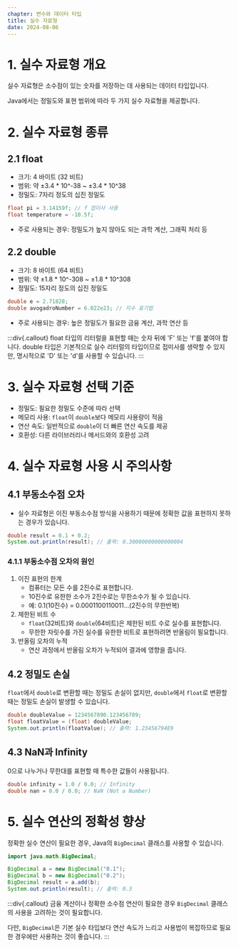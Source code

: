 ```yaml
---
chapter: 변수와 데이터 타입
title: 실수 자료형
date: 2024-08-06
---
```


# 1. 실수 자료형 개요
실수 자료형은 소수점이 있는 숫자를 저장하는 데 사용되는 데이터 타입입니다.

Java에서는 정밀도와 표현 범위에 따라 두 가지 실수 자료형을 제공합니다.

# 2. 실수 자료형 종류
## 2.1 float
- 크기: 4 바이트 (32 비트)
- 범위: 약 ±3.4 * 10^-38 ~ ±3.4 * 10^38
- 정밀도: 7자리 정도의 십진 정밀도

```java
float pi = 3.14159f; // f 접미사 사용
float temperature = -10.5f;
```
- 주로 사용되는 경우: 정밀도가 높지 않아도 되는 과학 계산, 그래픽 처리 등

## 2.2 double
- 크기: 8 바이트 (64 비트)
- 범위: 약 ±1.8 * 10^-308 ~ ±1.8 * 10^308
- 정밀도: 15자리 정도의 십진 정밀도

```java
double e = 2.71828;
double avogadroNumber = 6.022e23; // 지수 표기법
```
- 주로 사용되는 경우: 높은 정밀도가 필요한 금융 계산, 과학 연산 등

:::div{.callout}
float 타입의 리터럴을 표현할 때는 숫자 뒤에 'F' 또는 'f'를 붙여야 합니다. double 타입은 기본적으로 실수 리터럴의 타입이므로 접미사를 생략할 수 있지만, 명시적으로 'D' 또는 'd'를 사용할 수 있습니다.
:::

# 3. 실수 자료형 선택 기준
- 정밀도: 필요한 정밀도 수준에 따라 선택
- 메모리 사용: `float`이 `double`보다 메모리 사용량이 적음
- 연산 속도: 일반적으로 `double`이 더 빠른 연산 속도를 제공
- 호환성: 다른 라이브러리나 메서드와의 호환성 고려

# 4. 실수 자료형 사용 시 주의사항
## 4.1 부동소수점 오차
- 실수 자료형은 이진 부동소수점 방식을 사용하기 때문에 정확한 값을 표현하지 못하는 경우가 있습니다.
```java
double result = 0.1 + 0.2;
System.out.println(result); // 출력: 0.30000000000000004
```
### 4.1.1 부동소수점 오차의 원인

1. 이진 표현의 한계
   - 컴퓨터는 모든 수를 2진수로 표현합니다.
   - 10진수로 유한한 소수가 2진수로는 무한소수가 될 수 있습니다.
   - 예: 0.1(10진수) = 0.0001100110011...(2진수의 무한반복)
2. 제한된 비트 수
   - `float`(32비트)와 `double`(64비트)은 제한된 비트 수로 실수를 표현합니다.
   - 무한한 자릿수를 가진 실수를 유한한 비트로 표현하려면 반올림이 필요합니다.
3. 반올림 오차의 누적
   - 연산 과정에서 반올림 오차가 누적되어 결과에 영향을 줍니다.

## 4.2 정밀도 손실
`float`에서 `double`로 변환할 때는 정밀도 손실이 없지만, `double`에서 `float`로 변환할 때는 정밀도 손실이 발생할 수 있습니다.
```java
double doubleValue = 1234567890.123456789;
float floatValue = (float) doubleValue;
System.out.println(floatValue); // 출력: 1.23456794E9
```

## 4.3 NaN과 Infinity

0으로 나누거나 무한대를 표현할 때 특수한 값들이 사용됩니다.
```java
double infinity = 1.0 / 0.0; // Infinity
double nan = 0.0 / 0.0; // NaN (Not a Number)
```

# 5. 실수 연산의 정확성 향상
정확한 실수 연산이 필요한 경우, Java의 `BigDecimal` 클래스를 사용할 수 있습니다.
```java
import java.math.BigDecimal;

BigDecimal a = new BigDecimal("0.1");
BigDecimal b = new BigDecimal("0.2");
BigDecimal result = a.add(b);
System.out.println(result); // 출력: 0.3
```
:::div{.callout}
금융 계산이나 정확한 소수점 연산이 필요한 경우 `BigDecimal` 클래스의 사용을 고려하는 것이 필요합니다. 

다만, `BigDecimal`은 기본 실수 타입보다 연산 속도가 느리고 사용법이 복잡하므로 필요한 경우에만 사용하는 것이 좋습니다.
:::